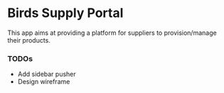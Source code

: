# Birds Supply Portal

This app aims at providing a platform for suppliers to provision/manage their products.

### TODOs
* Add sidebar pusher
* Design wireframe
